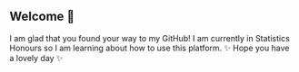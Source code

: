 ## Welcome 👋
I am glad that you found your way to my GitHub! 
I am currently in Statistics Honours so I am learning about how to use this platform. 
✨ Hope you have a lovely day ✨
<!--
**NatBlom/NatBlom** is a  _special_  repository because its `README.md` (this file) appears on your GitHub profile.

Here are some ideas to get you started:

- 🔭 I’m currently working on ...
- 🌱 I’m currently learning ...
- 👯 I’m looking to collaborate on ...
- 🤔 I’m looking for help with ...
- 💬 Ask me about ...
- 📫 How to reach me: ...
- 😄 Pronouns: ...
- ⚡ Fun fact: ...
-->
